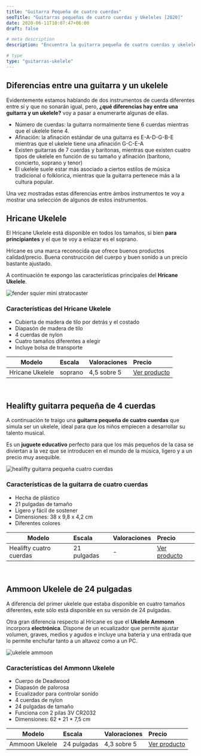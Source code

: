 ```yaml
---
title: "Guitarra Pequeña de cuatro cuerdas"
seoTitle: "Guitarras pequeñas de cuatro cuerdas y Ukeleles [2020]"
date: 2020-06-11T10:07:47+06:00
draft: false

# meta description
description: "Encuentra la guitarra pequeña de cuatro cuerdas y ukelele ideal para ti en 2020. &#9989; Conoce las diferencias entre guitarra y ukelele"

# type
type: "guitarras-ukelele"
---
```


## Diferencias entre una guitarra y un ukelele

Evidentemente estamos hablando de dos instrumentos de cuerda diferentes entre sí y que no sonarán igual, pero, **¿qué diferencias hay entre una guitarra y un ukelele?** voy a pasar a enumerarte algunas de ellas.

- Número de cuerdas: la guitarra normalmente tiene 6 cuerdas mientras que el ukelele tiene 4.
- Afinación: la afinación estándar de una guitarra es E-A-D-G-B-E mientras que el ukelele tiene una afinación G-C-E-A
- Existen guitarras de 7 cuerdas y barítonas, mientras que existen cuatro tipos de ukelele en función de su tamaño y afinación (barítono, concierto, soprano y tenor)
- El ukelele suele estar más asociado a ciertos estilos de música tradicional o folklorica, mientras que la guitarra pertenece más a la cultura popular.

Una vez mostradas estas diferencias entre ámbos instrumentos te voy a mostrar una selección de algunos de estos instrumentos. 

## Hricane Ukelele

El Hricane Ukelele está disponible en todos los tamaños, si bien **para principiantes** y el que te voy a enlazar es el soprano. 

Hricane es una marca reconocida que ofrece buenos productos calidad/precio. Buena construcción del cuerpo y buen sonido a un precio bastante ajustado.

A continuación te expongo las características principales del **Hricane Ukelele**.


![fender squier mini stratocaster](../../images/guitarra-pequena-cuatro-cuerdas/ukelele-hricane.jpg)

### Características del Hricane Ukelele

* Cubierta de madera de tilo por detrás y el costado
* Diapasón de madera de tilo
* 4 cuerdas de nylon
* Cuatro tamaños diferentes a elegir
* Incluye bolsa de transporte

| Modelo        | Escala    | Valoraciones | Precio |      
| ------------- |:-------------|:-------------|:-------------
| Hricane Ukelele | soprano | 4,5 sobre 5 | <a href="https://amzn.to/2Yqp8Em" rel="nofollow noopener noreferrer" target="_blank">Ver producto</a>

&nbsp;

## Healifty guitarra pequeña de 4 cuerdas

A continuación te traigo una **guitarra pequeña de cuatro cuerdas** que simula ser un ukelele, ideal para que los niños empiecen a desarrollar su talento musical.

Es un **juguete educativo** perfecto para que los más pequeños de la casa se diviertan a la vez que se introducen en el mundo de la música, ligero y a un precio muy asequible.

![healifty guitarra pequeña cuatro cuerdas](../../images/guitarra-pequena-cuatro-cuerdas/guitarra-cuatro-cuerdas-juguete.jpg)

### Características de la guitarra de cuatro cuerdas

* Hecha de plástico
* 21 pulgadas de tamaño
* Ligero y fácil de sostener
* Dimensiones: 38 x 9,8 x 4,2 cm
* Diferentes colores

| Modelo        | Escala    | Valoraciones | Precio |      
| ------------- |:-------------|:-------------|:-------------
| Healifty cuatro cuerdas | 21 pulgadas | - | <a href="https://amzn.to/2MV9M5i" rel="nofollow noopener noreferrer" target="_blank">Ver producto</a>

&nbsp;

## Ammoon Ukelele de 24 pulgadas

A diferencia del primer ukelele que estaba disponible en cuatro tamaños diferentes, este sólo está disponible en su versión de 24 pulgadas.

Otra gran diferencia respecto al Hricane es que el **Ukelele Ammonn** incorpora **electrónica**. Dispone de un ecualizador que permite ajustar volumen, graves, medios y agudos e incluye una batería y una entrada que lo permite enchufar tanto a un altavoz como a un PC.

![ukelele ammoon](../../images/guitarra-pequena-cuatro-cuerdas/ammoon-ukelele-24-pulgadas.jpg)

### Características del Ammonn Ukelele

* Cuerpo de Deadwood
* Diapasón de palorosa
* Ecualizador para controlar sonido
* 4 cuerdas de nylon
* 24 pulgadas de tamaño
* Funciona con 2 pilas 3V CR2032
* Dimensiones: 62 * 21 * 7,5 cm

| Modelo        | Escala    | Valoraciones | Precio |      
| ------------- |:-------------|:-------------|:-------------
| Ammoon Ukelele | 24 pulgadas | 4,3 sobre 5 | <a href="https://amzn.to/30Bqzm1" rel="nofollow noopener noreferrer" target="_blank">Ver producto</a>